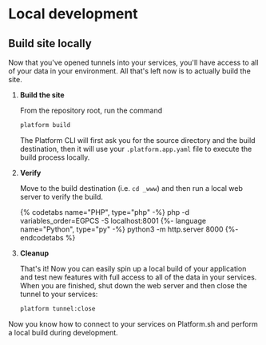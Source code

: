 # Local development

## Build site locally

Now that you've opened tunnels into your services, you'll have access to all of your data in your environment. All that's left now is to actually build the site.

<asciinema-player src="/videos/asciinema/build.cast" preload=1></asciinema-player>

1. **Build the site**

    From the repository root, run the command

    ```bash
    platform build
    ```

    The Platform CLI will first ask you for the source directory and the build destination, then it will use your `.platform.app.yaml` file to execute the build process locally.

2. **Verify**

    Move to the build destination (i.e. `cd _www`) and then run a local web server to verify the build.

    {% codetabs name="PHP", type="php" -%}
    php -d variables_order=EGPCS -S localhost:8001
    {%- language name="Python", type="py" -%}
    python3 -m http.server 8000
    {%- endcodetabs %}

3. **Cleanup**

    That's it! Now you can easily spin up a local build of your application and test new features with full access to all of the data in your services. When you are finished, shut down the web server and then close the tunnel to your services:

    ```bash
    platform tunnel:close
    ```

Now you know how to connect to your services on Platform.sh and perform a local build during development.

<div id = "buttons"></div>

<script>
$(document).ready(function(){
  var navNextText = "I have built my application locally";
  var navButtons = {type: "navigation", prev: getPathObj("prev"), next: getPathObj("next", navNextText), div: "buttons"};
  makeButton(navButtons);
});
</script>
